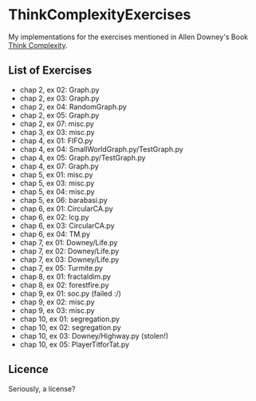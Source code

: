 ThinkComplexityExercises
========================

My implementations for the exercises mentioned in Allen Downey's Book [Think
Complexity](http://www.greenteapress.com/compmod/).

List of Exercises
-----------------

* chap 2, ex 02: Graph.py
* chap 2, ex 03: Graph.py
* chap 2, ex 04: RandomGraph.py
* chap 2, ex 05: Graph.py
* chap 2, ex 07: misc.py
* chap 3, ex 03: misc.py
* chap 4, ex 01: FIFO.py
* chap 4, ex 04: SmallWorldGraph.py/TestGraph.py
* chap 4, ex 05: Graph.py/TestGraph.py
* chap 4, ex 07: Graph.py
* chap 5, ex 01: misc.py
* chap 5, ex 03: misc.py
* chap 5, ex 04: misc.py
* chap 5, ex 06: barabasi.py
* chap 6, ex 01: CircularCA.py
* chap 6, ex 02: lcg.py
* chap 6, ex 03: CircularCA.py
* chap 6, ex 04: TM.py
* chap 7, ex 01: Downey/Life.py
* chap 7, ex 02: Downey/Life.py
* chap 7, ex 03: Downey/Life.py
* chap 7, ex 05: Turmite.py
* chap 8, ex 01: fractaldim.py
* chap 8, ex 02: forestfire.py
* chap 9, ex 01: soc.py (failed :/)
* chap 9, ex 02: misc.py
* chap 9, ex 03: misc.py
* chap 10, ex 01: segregation.py
* chap 10, ex 02: segregation.py
* chap 10, ex 03: Downey/Highway.py (stolen!)
* chap 10, ex 05: PlayerTitforTat.py

Licence
-------

Seriously, a license?
